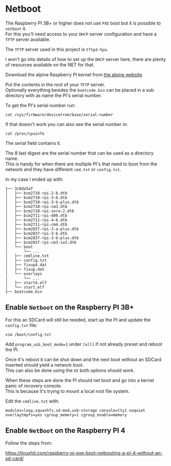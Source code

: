 # Netboot

The Raspberry PI 3B+ or higher does not use `PXE` boot but it is possible to `netboot` it.  
For this you'll need access to your `DHCP` server configuration and have a `TFTP` server available.  

The `TFTP` server used in this project is `tftpd-hpa`.

I won't go into details of how to set up the `DHCP` server here, there are plenty of resources available on the NET for that.

Download the alpine Raspberry PI kernel from [the alpine website](https://www.alpinelinux.org/downloads/)

Put the contents in the root of your `TFTP` server.  
Optionally everything besides the `bootcode.bin` can be placed in a sub directory with as name the PI's serial number.  

To get the PI's serial number run:

```console
cat /sys/firmware/devicetree/base/serial-number
```

If that doesn't work you can also see the serial number in:

```console
cat /proc/cpuinfo
```

The serial field contains it.

The 8 last digest are the serial number that can be used as a directory name.  
This is handy for when there are multiple PI's that need to boot from the network and they have different `cmd.txt` or `config.txt`.

In my case I ended up with:

```
├── 3c8da5af
│   ├── bcm2710-rpi-2-b.dtb
│   ├── bcm2710-rpi-3-b.dtb
│   ├── bcm2710-rpi-3-b-plus.dtb
│   ├── bcm2710-rpi-cm3.dtb
│   ├── bcm2710-rpi-zero-2.dtb
│   ├── bcm2711-rpi-400.dtb
│   ├── bcm2711-rpi-4-b.dtb
│   ├── bcm2711-rpi-cm4.dtb
│   ├── bcm2837-rpi-3-a-plus.dtb
│   ├── bcm2837-rpi-3-b.dtb
│   ├── bcm2837-rpi-3-b-plus.dtb
│   ├── bcm2837-rpi-cm3-io3.dtb
|   └── boot
|       └── ...
│   ├── cmdline.txt
│   ├── config.txt
│   ├── fixup4.dat
│   ├── fixup.dat
|   └── overlays
|       └── ...
│   ├── start4.elf
│   └── start.elf
├── bootcode.bin
```

## Enable `Netboot` on the Raspberry PI 3B+

For this an SDCard will still be needed, start up the PI and update the `config.txt` file:

```
vim /boot/config.txt
```

Add `program_usb_boot_mode=1` under `[all]` if not already preset and reboot the PI.  

Once it's reboot it can be shut down and the next boot without an SDCard inserted should yield a network boot.  
This can also be done using the `UI` both options should work.  

When these steps are done the PI should net boot and go into a kernel panic of recovery console.  
This is because it's trying to mount a local root file system.

Edit the `cmdline.txt` with:

```
modules=loop,squashfs,sd-mod,usb-storage console=tty1 noquiet overlaytmpfs=yes cgroup_memory=1 cgroup_enable=memory
```

## Enable `NetBoot` on the Raspberry PI 4

Follow the steps from:

https://linuxhit.com/raspberry-pi-pxe-boot-netbooting-a-pi-4-without-an-sd-card/